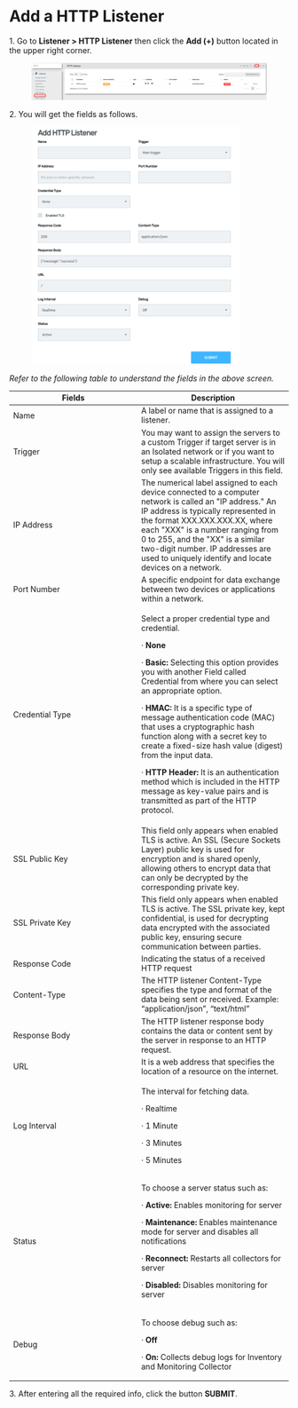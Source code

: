 # Add a HTTP Listener

1\.      Go to **Listener > HTTP Listener** then click the **Add (+)** button located in the upper right corner.&#x20;

<figure><img src="../../../../.gitbook/assets/image (294).png" alt=""><figcaption></figcaption></figure>

2\.      You will get the fields as follows.

<div align="left">

<figure><img src="../../../../.gitbook/assets/image (295).png" alt="" width="375"><figcaption></figcaption></figure>

</div>

_Refer to the following table to understand the fields in the above screen._&#x20;

<table><thead><tr><th width="217">Fields</th><th>Description</th></tr></thead><tbody><tr><td>Name </td><td>A label or name that is assigned to a listener. </td></tr><tr><td>Trigger</td><td>You may want to assign the servers to a custom Trigger if target server is in an Isolated network or if you want to setup a scalable infrastructure. You will only see available Triggers in this field.</td></tr><tr><td>IP Address </td><td>The numerical label assigned to each device connected to a computer network is called an "IP address." An IP address is typically represented in the format XXX.XXX.XXX.XX, where each "XXX" is a number ranging from 0 to 255, and the "XX" is a similar two-digit number. IP addresses are used to uniquely identify and locate devices on a network. </td></tr><tr><td>Port Number </td><td> A specific endpoint for data exchange between two devices or applications within a network. </td></tr><tr><td>Credential Type</td><td><p>Select a proper credential type and credential.</p><p>·       <strong>None</strong></p><p>·       <strong>Basic:</strong> Selecting this option provides you with another Field called Credential from where you can select an appropriate option. </p><p>·       <strong>HMAC:</strong> It is a specific type of message authentication code (MAC) that uses a cryptographic hash function along with a secret key to create a fixed-size hash value (digest) from the input data.</p><p>·       <strong>HTTP Header:</strong> It is an authentication method which is included in the HTTP message as key-value pairs and is transmitted as part of the HTTP protocol. </p></td></tr><tr><td>SSL Public Key</td><td>This field only appears when enabled TLS is active. An SSL (Secure Sockets Layer) public key is used for encryption and is shared openly, allowing others to encrypt data that can only be decrypted by the corresponding private key.</td></tr><tr><td>SSL Private Key</td><td>This field only appears when enabled TLS is active. The SSL private key, kept confidential, is used for decrypting data encrypted with the associated public key, ensuring secure communication between parties.</td></tr><tr><td>Response Code</td><td>Indicating the status of a received HTTP request</td></tr><tr><td>Content-Type</td><td>The HTTP listener Content-Type specifies the type and format of the data being sent or received. Example: “application/json”, “text/html”</td></tr><tr><td>Response Body</td><td>The HTTP listener response body contains the data or content sent by the server in response to an HTTP request.</td></tr><tr><td>URL</td><td>It is a web address that specifies the location of a resource on the internet.</td></tr><tr><td>Log Interval</td><td><p>The interval for fetching data.</p><p>·       Realtime</p><p>·       1 Minute</p><p>·       3 Minutes</p><p>·       5 Minutes</p></td></tr><tr><td>Status </td><td><p>To choose a server status such as: </p><p>·       <strong>Active:</strong> Enables monitoring for server</p><p>·       <strong>Maintenance:</strong> Enables maintenance mode for server and disables all notifications</p><p>·       <strong>Reconnect:</strong> Restarts all collectors for server</p><p>·       <strong>Disabled:</strong> Disables monitoring for server</p></td></tr><tr><td>Debug </td><td><p>To choose debug such as:</p><p>·       <strong>Off</strong></p><p>·       <strong>On:</strong> Collects debug logs for Inventory and Monitoring Collector</p></td></tr></tbody></table>

3\.      After entering all the required info, click the button **SUBMIT**.
